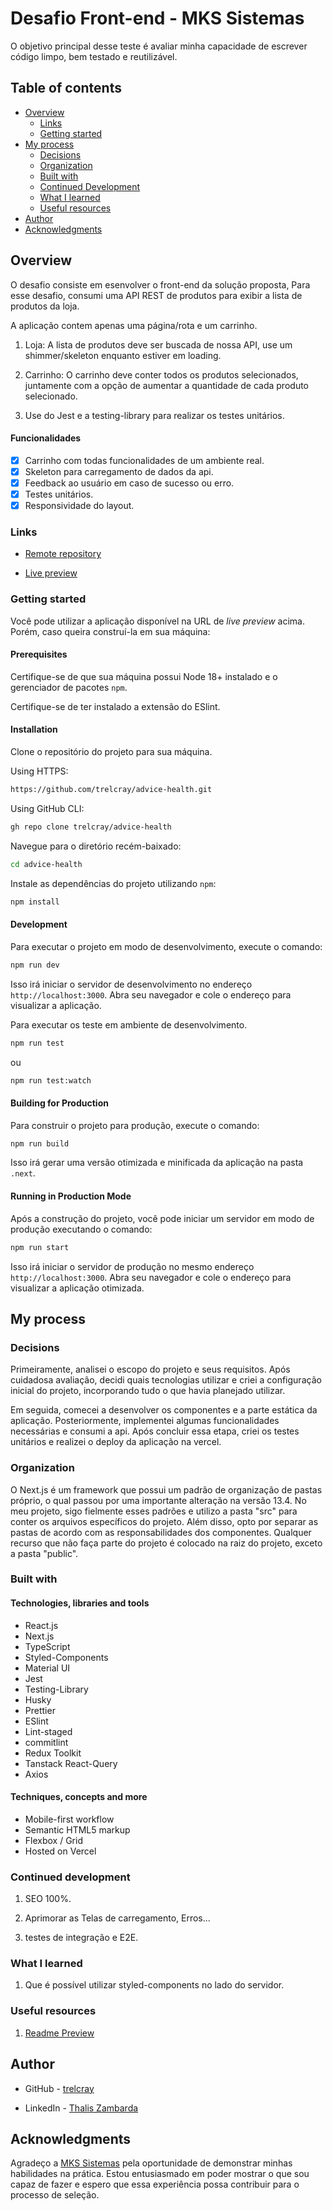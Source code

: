 # Desafio Front-end - MKS Sistemas

O objetivo principal desse teste é avaliar minha capacidade de escrever código limpo, bem testado e reutilizável.

## Table of contents

- [Overview](#overview)
  - [Links](#links)
  - [Getting started](#getting-started)
- [My process](#my-process)
  - [Decisions](#decisions)
  - [Organization](#organization)
  - [Built with](#built-with)
  - [Continued Development](#continued-development)
  - [What I learned](#what-i-learned)
  - [Useful resources](#useful-resources)
- [Author](#author)
- [Acknowledgments](#acknowledgments)

## Overview

O desafio consiste em esenvolver o front-end da solução proposta, Para esse desafio, consumi uma API REST de produtos para exibir a lista de produtos da loja.

A aplicação contem apenas uma página/rota e um carrinho.

1. Loja: A lista de produtos deve ser buscada de nossa API, use um shimmer/skeleton enquanto estiver em loading.

2. Carrinho: O carrinho deve conter todos os produtos selecionados, juntamente com a opção de aumentar a quantidade de cada produto selecionado.

3. Use do Jest e a testing-library para realizar os testes unitários.


#### Funcionalidades

- [x] Carrinho com todas funcionalidades de um ambiente real.
- [x] Skeleton para carregamento de dados da api.
- [x] Feedback ao usuário em caso de sucesso ou erro.
- [x] Testes unitários.
- [x] Responsividade do layout.

### Links

- [Remote repository](https://github.com/trelcray/shopping-cart)

- [Live preview](https://shopping-cart-trelcray.vercel.app)

### Getting started

Você pode utilizar a aplicação disponível na URL de _live preview_ acima. Porém,
caso queira construí-la em sua máquina:

#### Prerequisites

Certifique-se de que sua máquina possui Node 18+ instalado e o gerenciador de
pacotes `npm`.

Certifique-se de ter instalado a extensão do ESlint.

#### Installation

Clone o repositório do projeto para sua máquina.

Using HTTPS:

```bash
https://github.com/trelcray/advice-health.git
```

Using GitHub CLI:

```bash
gh repo clone trelcray/advice-health
```

Navegue para o diretório recém-baixado:

```bash
cd advice-health
```

Instale as dependências do projeto utilizando `npm`:

```bash
npm install
```

#### Development

Para executar o projeto em modo de desenvolvimento, execute o comando:

```bash
npm run dev
```

Isso irá iniciar o servidor de desenvolvimento no endereço
`http://localhost:3000`. Abra seu navegador e cole o endereço para visualizar a
aplicação.

Para executar os teste em ambiente de desenvolvimento.

```bash
npm run test
```

ou

```bash
npm run test:watch
```

#### Building for Production

Para construir o projeto para produção, execute o comando:

```bash
npm run build
```

Isso irá gerar uma versão otimizada e minificada da aplicação na pasta `.next`.

#### Running in Production Mode

Após a construção do projeto, você pode iniciar um servidor em modo de produção
executando o comando:

```bash
npm run start
```

Isso irá iniciar o servidor de produção no mesmo endereço
`http://localhost:3000`. Abra seu navegador e cole o endereço para visualizar a
aplicação otimizada.

## My process

### Decisions

Primeiramente, analisei o escopo do projeto e seus requisitos. Após cuidadosa avaliação, decidi quais tecnologias utilizar e criei a configuração inicial do projeto, incorporando tudo o que havia planejado utilizar.

Em seguida, comecei a desenvolver os componentes e a parte estática da
aplicação. Posteriormente, implementei algumas funcionalidades necessárias e consumi a api. Após concluir essa etapa, criei os testes unitários e realizei o deploy da aplicação na vercel.

### Organization

O Next.js é um framework que possui um padrão de organização de pastas próprio,
o qual passou por uma importante alteração na versão 13.4. No meu projeto, sigo fielmente esses padrões e utilizo a pasta "src" para conter os arquivos específicos do projeto. Além disso, opto por separar as pastas de acordo com as responsabilidades dos componentes. Qualquer recurso que não faça parte do projeto é colocado na raiz do projeto, exceto a pasta "public".

### Built with

#### Technologies, libraries and tools

- React.js
- Next.js
- TypeScript
- Styled-Components
- Material UI
- Jest
- Testing-Library
- Husky
- Prettier
- ESlint
- Lint-staged
- commitlint
- Redux Toolkit
- Tanstack React-Query
- Axios

#### Techniques, concepts and more

- Mobile-first workflow
- Semantic HTML5 markup
- Flexbox / Grid
- Hosted on Vercel

### Continued development

1. SEO 100%.

2. Aprimorar as Telas de carregamento, Erros...

3. testes de integração e E2E.

### What I learned

1. Que é possível utilizar styled-components no lado do servidor.



### Useful resources

1. [Readme Preview](https://markdownlivepreview.com/)

## Author

- GitHub - [trelcray](https://github.com/trelcray)

- LinkedIn - [Thalis Zambarda](https://www.linkedin.com/in/thalis-zambarda/)

## Acknowledgments

Agradeço a [MKS Sistemas](https://mkssistemas.com/) pela oportunidade de demonstrar minhas habilidades na prática. Estou entusiasmado em poder mostrar o que sou capaz de fazer e espero que essa experiência possa contribuir para o processo de seleção.
